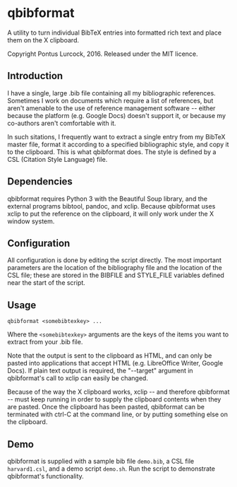 qbibformat
==========

A utility to turn individual BibTeX entries into formatted rich text
and place them on the X clipboard.

Copyright Pontus Lurcock, 2016. Released under the MIT licence.

Introduction
------------

I have a single, large .bib file containing all my bibliographic
references. Sometimes I work on documents which require a list of
references, but aren't amenable to the use of reference management
software -- either because the platform (e.g. Google Docs) doesn't
support it, or because my co-authors aren't comfortable with it.

In such sitations, I frequently want to extract a single entry from my
BibTeX master file, format it according to a specified bibliographic
style, and copy it to the clipboard. This is what qbibformat does.
The style is defined by a CSL (Citation Style Language) file.

Dependencies
------------

qbibformat requires Python 3 with the Beautiful Soup library, and
the external programs bibtool, pandoc, and xclip. Because qbibformat
uses xclip to put the reference on the clipboard, it will only work
under the X window system.

Configuration
-------------

All configuration is done by editing the script directly. The most
important parameters are the location of the bibliography file and
the location of the CSL file; these are stored in the BIBFILE and
STYLE_FILE variables defined near the start of the script.

Usage
-----

    qbibformat <somebibtexkey> ...

Where the `<somebibtexkey>` arguments are the keys of the items you want
to extract from your .bib file.

Note that the output is sent to the clipboard as HTML, and can only be
pasted into applications that accept HTML (e.g. LibreOffice Writer,
Google Docs). If plain text output is required, the "--target" argument
in qbibformat's call to xclip can easily be changed.

Because of the way the X clipboard works, xclip -- and therefore
qbibformat -- must keep running in order to supply the clipboard
contents when they are pasted. Once the clipboard has been pasted,
qbibformat can be terminated with ctrl-C at the command line, or by
putting something else on the clipboard.

Demo
----

qbibformat is supplied with a sample bib file `demo.bib`, a CSL file
`harvard1.csl`, and a demo script `demo.sh`. Run the script to
demonstrate qbibformat's functionality.
